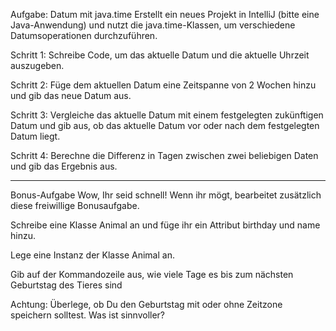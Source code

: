 Aufgabe: Datum mit java.time
Erstellt ein neues Projekt in IntelliJ (bitte eine Java-Anwendung) und nutzt die java.time-Klassen, um verschiedene Datumsoperationen durchzuführen.



Schritt 1: Schreibe Code, um das aktuelle Datum und die aktuelle Uhrzeit auszugeben.

Schritt 2: Füge dem aktuellen Datum eine Zeitspanne von 2 Wochen hinzu und gib das neue Datum aus.

Schritt 3: Vergleiche das aktuelle Datum mit einem festgelegten zukünftigen Datum und gib aus, ob das aktuelle Datum vor oder nach dem festgelegten Datum liegt.

Schritt 4: Berechne die Differenz in Tagen zwischen zwei beliebigen Daten und gib das Ergebnis aus.


------------------------

Bonus-Aufgabe
Wow, Ihr seid schnell! Wenn ihr mögt, bearbeitet zusätzlich diese freiwillige Bonusaufgabe.



Schreibe eine Klasse Animal an und füge ihr ein Attribut birthday und name hinzu.

Lege eine Instanz der Klasse Animal an.

Gib auf der Kommandozeile aus, wie viele Tage es bis zum nächsten Geburtstag des Tieres sind

Achtung: Überlege, ob Du den Geburtstag mit oder ohne Zeitzone speichern solltest. Was ist sinnvoller?
